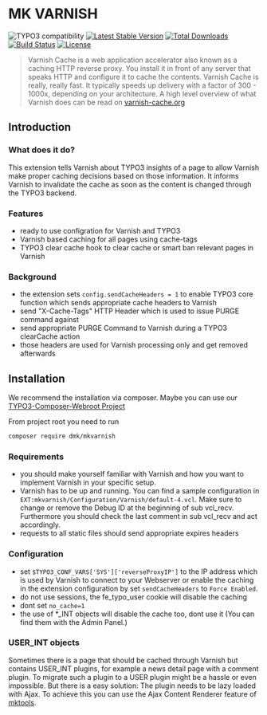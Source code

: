 # MK VARNISH

![TYPO3 compatibility](https://img.shields.io/badge/TYPO3-9.5%20%7C%2010.4-orange?maxAge=3600&style=flat-square&logo=typo3)
[![Latest Stable Version](https://img.shields.io/packagist/v/dmk/mkvarnish.svg?maxAge=3600&style=flat-square&logo=composer)](https://packagist.org/packages/dmk/mkvarnish)
[![Total Downloads](https://img.shields.io/packagist/dt/dmk/mkvarnish.svg?maxAge=3600&style=flat-square)](https://packagist.org/packages/dmk/mkvarnish)
[![Build Status](https://img.shields.io/github/workflow/status/DMKEBUSINESSGMBH/mkvarnish/PHP-CI.svg?maxAge=3600&style=flat-square&logo=github-actions)](https://github.com/DMKEBUSINESSGMBH/mkvarnish/actions?query=workflow%3APHP-CI)
[![License](https://img.shields.io/packagist/l/dmk/mkvarnish.svg?maxAge=3600&style=flat-square&logo=gnu)](https://packagist.org/packages/dmk/mkvarnish)


> Varnish Cache is a web application accelerator also known as a caching HTTP reverse proxy.
> You install it in front of any server that speaks HTTP and configure it to cache the contents.
> Varnish Cache is really, really fast.
> It typically speeds up delivery with a factor of 300 - 1000x, depending on your architecture.
> A high level overview of what Varnish does can be read on [varnish-cache.org](http://varnish-cache.org/)


## Introduction


### What does it do?

This extension tells Varnish about TYPO3 insights of a page to allow Varnish
make proper caching decisions based on those information.
It informs Varnish to invalidate the cache
as soon as the content is changed through the TYPO3 backend.


### Features

 *  ready to use configration for Varnish and TYPO3
 *  Varnish based caching for all pages using cache-tags
 *  TYPO3 clear cache hook to clear cache or smart ban relevant pages in Varnish


### Background

 *  the extension sets `config.sendCacheHeaders = 1`
    to enable TYPO3 core function which sends appropriate cache headers to Varnish
 *  send "X-Cache-Tags" HTTP Header which is used to issue PURGE command against
 *  send appropriate PURGE Command to Varnish during a TYPO3 clearCache action
 *  those headers are used for Varnish processing only and get removed afterwards


## Installation

We recommend the installation via composer.
Maybe you can use our [TYPO3-Composer-Webroot Project](https://github.com/DMKEBUSINESSGMBH/typo3-composer-webroot)

From project root you need to run
```bash
composer require dmk/mkvarnish
```


### Requirements

 *  you should make yourself familiar with Varnish and how you want to implement Varnish in your specific setup.
 *  Varnish has to be up and running. You can find a sample configuration in `EXT:mkvarnish/Configuration/Varnish/default-4.vcl`. Make sure to 
 change or remove the Debug ID at the beginning of sub vcl_recv. Furthermore you should check the last comment in sub vcl_recv
 and act accordingly. 
 *  requests to all static files should send appropriate expires headers


### Configuration

 *  set `$TYPO3_CONF_VARS['SYS']['reverseProxyIP']` to the IP address
    which is used by Varnish to connect to your Webserver or enable the caching in the extension configuration by set `sendCacheHeaders` to `Force Enabled`.
 *  do not use sessions, the fe_typo_user cookie will disable the caching
 *  dont set `no_cache=1`
 *  the use of *_INT objects will disable the cache too, dont use it (You can find them with the Admin Panel.)

### USER_INT objects
Sometimes there is a page that should be cached through Varnish but contains USER_INT plugins, for example a news detail page with a comment plugin. To migrate such a plugin to a USER plugin might be a hassle or even impossible. But there is a easy solution: The plugin needs to be lazy loaded with Ajax. To achieve this you can use the Ajax Content Renderer feature of [mktools](https://github.com/DMKEBUSINESSGMBH/typo3-mktools/blob/master/Documentation/Utilities/AjaxContentRenderer/Index.md).
